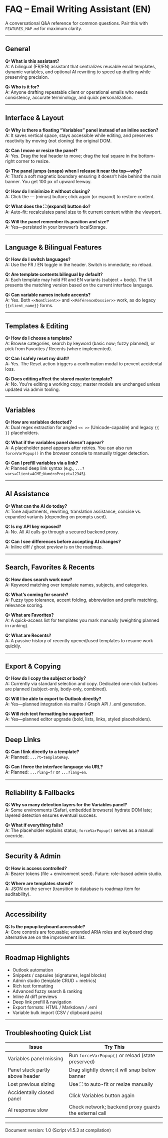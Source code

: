 # FAQ – Email Writing Assistant (EN)

A conversational Q&A reference for common questions. Pair this with `FEATURES_MAP.md` for maximum clarity.

---
## General
**Q: What is this assistant?**  
A: A bilingual (FR/EN) assistant that centralizes reusable email templates, dynamic variables, and optional AI rewriting to speed up drafting while preserving precision.

**Q: Who is it for?**  
A: Anyone drafting repeatable client or operational emails who needs consistency, accurate terminology, and quick personalization.

---
## Interface & Layout
**Q: Why is there a floating “Variables” panel instead of an inline section?**  
A: It saves vertical space, stays accessible while editing, and preserves reactivity by moving (not cloning) the original DOM.

**Q: Can I move or resize the panel?**  
A: Yes. Drag the teal header to move; drag the teal square in the bottom-right corner to resize.

**Q: The panel jumps (snaps) when I release it near the top—why?**  
A: That’s a soft magnetic boundary ensuring it doesn’t hide behind the main banner. You get 100 px of upward leeway.

**Q: How do I minimize it without closing?**  
A: Click the — (minus) button; click again (or expand) to restore content.

**Q: What does the ⛶ (expand) button do?**  
A: Auto-fit: recalculates panel size to fit current content within the viewport.

**Q: Will the panel remember its position and size?**  
A: Yes—persisted in your browser’s localStorage.

---
## Language & Bilingual Features
**Q: How do I switch languages?**  
A: Use the FR / EN toggle in the header. Switch is immediate; no reload.

**Q: Are template contents bilingual by default?**  
A: Each template may hold FR and EN variants (subject + body). The UI presents the matching version based on the current interface language.

**Q: Can variable names include accents?**  
A: Yes. Both `<<NomClient>>` and `<<RéférenceDossier>>` work, as do legacy `{{client_name}}` forms.

---
## Templates & Editing
**Q: How do I choose a template?**  
A: Browse categories, search by keyword (basic now; fuzzy planned), or pick from Favorites / Recents (where implemented).

**Q: Can I safely reset my draft?**  
A: Yes. The Reset action triggers a confirmation modal to prevent accidental loss.

**Q: Does editing affect the stored master template?**  
A: No. You’re editing a working copy; master models are unchanged unless updated via admin tooling.

---
## Variables
**Q: How are variables detected?**  
A: Dual regex extraction for angled `<< >>` (Unicode-capable) and legacy `{{ }}` placeholders.

**Q: What if the variables panel doesn’t appear?**  
A: A placeholder panel appears after retries. You can also run `forceVarPopup()` in the browser console to manually trigger detection.

**Q: Can I prefill variables via a link?**  
A: Planned deep link syntax (e.g., `...?vars=Client=ACME;NuméroProjet=12345`).

---
## AI Assistance
**Q: What can the AI do today?**  
A: Tone adjustments, rewriting, translation assistance, concise vs. expanded variants (depending on prompts used).

**Q: Is my API key exposed?**  
A: No. All AI calls go through a secured backend proxy.

**Q: Can I see differences before accepting AI changes?**  
A: Inline diff / ghost preview is on the roadmap.

---
## Search, Favorites & Recents
**Q: How does search work now?**  
A: Keyword matching over template names, subjects, and categories.

**Q: What’s coming for search?**  
A: Fuzzy typo tolerance, accent folding, abbreviation and prefix matching, relevance scoring.

**Q: What are Favorites?**  
A: A quick-access list for templates you mark manually (weighting planned in ranking).

**Q: What are Recents?**  
A: A passive history of recently opened/used templates to resume work quickly.

---
## Export & Copying
**Q: How do I copy the subject or body?**  
A: Currently via standard selection and copy. Dedicated one-click buttons are planned (subject-only, body-only, combined).

**Q: Will I be able to export to Outlook directly?**  
A: Yes—planned integration via mailto / Graph API / .eml generation.

**Q: Will rich text formatting be supported?**  
A: Yes—planned editor upgrade (bold, lists, links, styled placeholders).

---
## Deep Links
**Q: Can I link directly to a template?**  
A: Planned: `...?t=templateKey`.

**Q: Can I force the interface language via URL?**  
A: Planned: `...?lang=fr` or `...?lang=en`.

---
## Reliability & Fallbacks
**Q: Why so many detection layers for the Variables panel?**  
A: Some environments (Safari, embedded browsers) hydrate DOM late; layered detection ensures eventual success.

**Q: What if everything fails?**  
A: The placeholder explains status; `forceVarPopup()` serves as a manual override.

---
## Security & Admin
**Q: How is access controlled?**  
A: Bearer tokens (file + environment seed). Future: role-based admin studio.

**Q: Where are templates stored?**  
A: JSON on the server (transition to database is roadmap item for auditability).

---
## Accessibility
**Q: Is the popup keyboard accessible?**  
A: Core controls are focusable; extended ARIA roles and keyboard drag alternative are on the improvement list.

---
## Roadmap Highlights
- Outlook automation
- Snippets / capsules (signatures, legal blocks)
- Admin studio (template CRUD + metrics)
- Rich text formatting
- Advanced fuzzy search & ranking
- Inline AI diff previews
- Deep link prefill & navigation
- Export formats: HTML / Markdown / .eml
- Variable bulk import (CSV / clipboard pairs)

---
## Troubleshooting Quick List
Issue | Try This
----- | --------
Variables panel missing | Run `forceVarPopup()` or reload (state preserved)
Panel stuck partly above header | Drag slightly down; it will snap below banner
Lost previous sizing | Use ⛶ to auto-fit or resize manually
Accidentally closed panel | Click Variables button again
AI response slow | Check network; backend proxy guards the external call

---
Document version: 1.0  (Script v1.5.3 at compilation)
